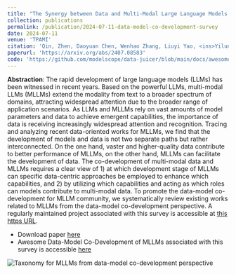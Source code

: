 ```yaml
---
title: "The Synergy between Data and Multi-Modal Large Language Models: A Survey from Co-Development Perspective"
collection: publications
permalink: /publication/2024-07-11-data-model-co-development-survey
date: 2024-07-11
venue: 'TPAMI'
citation: 'Qin, Zhen, Daoyuan Chen, Wenhao Zhang, Liuyi Yao, <ins>Yilun Huang</ins>, Bolin Ding, Yaliang Li, and Shuiguang Deng. "The Synergy between Data and Multi-Modal Large Language Models: A Survey from Co-Development Perspective." TPAMI.'
paperurl: 'https://arxiv.org/abs/2407.08583'
code: 'https://github.com/modelscope/data-juicer/blob/main/docs/awesome_llm_data.md'
---
```


<strong>Abstraction</strong>: The rapid development of large language models (LLMs) has been witnessed in recent years. Based on the powerful LLMs, multi-modal LLMs (MLLMs) extend the modality from text to a broader spectrum of domains, attracting widespread attention due to the broader range of application scenarios. As LLMs and MLLMs rely on vast amounts of model parameters and data to achieve emergent capabilities, the importance of data is receiving increasingly widespread attention and recognition. Tracing and analyzing recent data-oriented works for MLLMs, we find that the development of models and data is not two separate paths but rather interconnected. On the one hand, vaster and higher-quality data contribute to better performance of MLLMs, on the other hand, MLLMs can facilitate the development of data. The co-development of multi-modal data and MLLMs requires a clear view of 1) at which development stage of MLLMs can specific data-centric approaches be employed to enhance which capabilities, and 2) by utilizing which capabilities and acting as which roles can models contribute to multi-modal data. To promote the data-model co-development for MLLM community, we systematically review existing works related to MLLMs from the data-model co-development perspective. A regularly maintained project associated with this survey is accessible at [this https URL](https://github.com/modelscope/data-juicer/blob/main/docs/awesome_llm_data.md).

- Download paper [here](https://arxiv.org/abs/2407.08583)
- Awesome Data-Model Co-Development of MLLMs associated with this survey is accessible [here](https://github.com/modelscope/data-juicer/blob/main/docs/awesome_llm_data.md)

![Taxonomy for MLLMs from data-model co-development perspective](https://camo.githubusercontent.com/cf39066e9c577d7e8e53f71ff102d61f1c9b831b2ba876b5acfc22be70187620/68747470733a2f2f696d672e616c6963646e2e636f6d2f696d6765787472612f69312f4f31434e3031614e3354566f316d67475a417553484a345f2121363030303030303030343938332d322d7470732d333235352d313332372e706e67)

